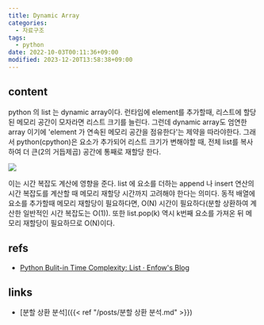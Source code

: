 ```yaml
---
title: Dynamic Array
categories:
  - 자료구조
tags:
  - python
date: 2022-10-03T00:11:36+09:00
modified: 2023-12-20T13:58:38+09:00
---
```


## content
python 의 list 는 dynamic array이다. 런타임에 element를 추가할때, 리스트에 할당된 메모리 공간이 모자라면 리스트 크기를 늘린다. 그런데 dynamic array도 엄연한 array 이기에 'element 가 연속된 메모리 공간을 점유한다'는 제약을 따라야한다. 그래서 python(cpython)은 요소가 추가되어 리스트 크기가 변해야할 때, 전체 list를 복사하여 더 큰(2의 거듭제곱) 공간에 통째로 재할당 한다.

![](https://enfow.github.io/image/study/python_list_and_dynamic_array.png)

이는 시간 복잡도 계산에 영향을 준다. list 에 요소를 더하는 append 나 insert 연산의 시간 복잡도를 계산할 때 메모리 재할당 시간까지 고려해야 한다는 의미다. 동적 배열에 요소를 추가할때 메모리 재할당이 필요하다면, O(N) 시간이 필요하다(분할 상환하여 계산한 일반적인 시간 복잡도는 O(1)). 또한 list.pop(k) 역시 k번째 요소를 가져온 뒤 메모리 재할당이 필요하므로 O(N)이다.

## refs
- [Python Bulit-in Time Complexity: List · Enfow's Blog](https://enfow.github.io/study/algorithm/2020/12/08/python_bulitin_time_complexity-copy/)


## links
- [분할 상환 분석]({{< ref "/posts/분할 상환 분석.md" >}})
